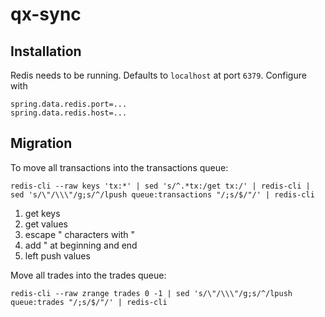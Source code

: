 # qx-sync

## Installation

Redis needs to be running. Defaults to `localhost` at port `6379`. Configure with

```properties
spring.data.redis.port=...
spring.data.redis.host=...
```

## Migration

To move all transactions into the transactions queue:

```shell
redis-cli --raw keys 'tx:*' | sed 's/^.*tx:/get tx:/' | redis-cli | sed 's/\"/\\\"/g;s/^/lpush queue:transactions "/;s/$/"/' | redis-cli
```
1. get keys
2. get values
3. escape " characters with \"
4. add " at beginning and end
5. left push values

Move all trades into the trades queue:

```shell
redis-cli --raw zrange trades 0 -1 | sed 's/\"/\\\"/g;s/^/lpush queue:trades "/;s/$/"/' | redis-cli
```